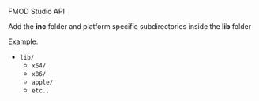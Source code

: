 FMOD Studio API

Add the **inc** folder and platform specific subdirectories inside the **lib** folder

Example:

- `lib/`
    - `x64/`
    - `x86/`
    - `apple/`
    - `etc..`